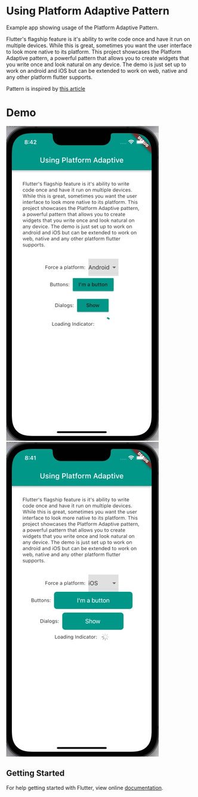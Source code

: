 # Using Platform Adaptive Pattern 

Example app showing usage of the Platform Adaptive Pattern.

Flutter's flagship feature is it's ability to write code once and have it run on multiple devices. While this is great, sometimes you want the user interface to look more native to its platform. This project showcases the Platform Adaptive pattern, a powerful pattern that allows you to create widgets that you write once and look natural on any device. The demo is just set up to work on android and iOS but can be extended to work on web, native and any other platform flutter supports.

Pattern is inspired by [this article](https://codewithandrea.com/videos/flutter-platform-aware-widgets-dialogs/)

# Demo
![android](android-example.jpg)
![iOS](iOS-example.jpg)

## Getting Started

For help getting started with Flutter, view online [documentation](http://flutter.dev/).